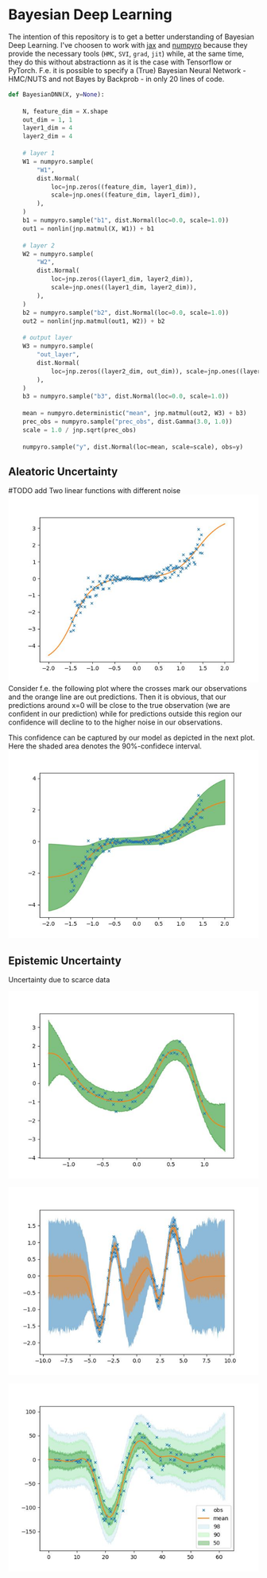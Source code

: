 # Bayesian Deep Learning
The intention of this repository is to get a better understanding of Bayesian Deep Learning.
I've choosen to work with [jax](https://github.com/google/jax) and [numpyro](https://github.com/pyro-ppl/numpyro) because they provide the necessary tools (`HMC`, `SVI`, `grad`, `jit`) while, at the same time, they do this without abstractionn as it is the case with Tensorflow or PyTorch. F.e. it is possible to specify a (True) Bayesian Neural Network - HMC/NUTS and not Bayes by Backprob - in only 20 lines of code.

```python
def BayesianDNN(X, y=None):

    N, feature_dim = X.shape
    out_dim = 1, 1
    layer1_dim = 4
    layer2_dim = 4

    # layer 1
    W1 = numpyro.sample(
        "W1",
        dist.Normal(
            loc=jnp.zeros((feature_dim, layer1_dim)),
            scale=jnp.ones((feature_dim, layer1_dim)),
        ),
    )
    b1 = numpyro.sample("b1", dist.Normal(loc=0.0, scale=1.0))
    out1 = nonlin(jnp.matmul(X, W1)) + b1

    # layer 2
    W2 = numpyro.sample(
        "W2",
        dist.Normal(
            loc=jnp.zeros((layer1_dim, layer2_dim)),
            scale=jnp.ones((layer1_dim, layer2_dim)),
        ),
    )
    b2 = numpyro.sample("b2", dist.Normal(loc=0.0, scale=1.0))
    out2 = nonlin(jnp.matmul(out1, W2)) + b2

    # output layer
    W3 = numpyro.sample(
        "out_layer",
        dist.Normal(
            loc=jnp.zeros((layer2_dim, out_dim)), scale=jnp.ones((layer2_dim, out_dim))
        ),
    )
    b3 = numpyro.sample("b3", dist.Normal(loc=0.0, scale=1.0))

    mean = numpyro.deterministic("mean", jnp.matmul(out2, W3) + b3)
    prec_obs = numpyro.sample("prec_obs", dist.Gamma(3.0, 1.0))
    scale = 1.0 / jnp.sqrt(prec_obs)

    numpyro.sample("y", dist.Normal(loc=mean, scale=scale), obs=y)

```

## Aleatoric Uncertainty
#TODO add Two linear functions with different noise
![Bayesian Neural Net](./plots/MLP1_2021_12_19_10_41.jpg)
Consider f.e. the following plot where the crosses mark our observations and the orange line are out predictions.
Then it is obvious, that our predictions around x=0 will be close to the true observation (we are confident in our prediction) while for predictions outside this region our confidence will decline to to the higher noise in our observations.

This confidence can be captured by our model as depicted in the next plot. Here the shaded area denotes the 90%-confidece interval.
![Bayesian Neural Net](./plots/MLP3_2021_12_19_10_41.jpg)
## Epistemic Uncertainty
Uncertainty due to scarce data

![Bayesian Neural Net](./plots/BayesianDNN_2021_12_16_16_55.jpg)

![Gaussian Process](./plots/GaussianProcess_2021_12_15_11_18.jpg)

![Gaussian Process](./plots/GaussianProcess_2021_12_15_11_49.jpg)
